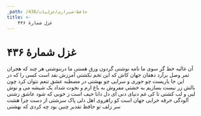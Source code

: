```yaml
---
_path: /حافظ-شیرازی/غزلیات/436
title: >-
    غزل شمارهٔ ۴۳۶
---
```

# غزل شمارهٔ ۴۳۶

آن غالیه خط گر سوی ما نامه نوشتی
گردون ورق هستی ما درننوشتی
هر چند که هجران ثمر وصل برآرد
دهقان جهان کاش که این تخم نکشتی
آمرزش نقد است کسی را که در این جا
یاریست چو حوری و سرایی چو بهشتی
در مصطبه عشق تنعم نتوان کرد
چون بالش زر نیست بسازیم به خشتی
مفروش به باغ ارم و نخوت شداد
یک شیشه می و نوش لبی و لب کشتی
تا کی غم دنیای دنی ای دل دانا
حیف است ز خوبی که شود عاشق زشتی
آلودگی خرقه خرابی جهان است
کو راهروی اهل دلی پاک سرشتی
از دست چرا هشت سر زلف تو حافظ
تقدیر چنین بود چه کردی که نهشتی
